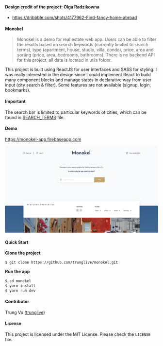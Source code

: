 #### Design credit of the project: Olga Radzikowna

* https://dribbble.com/shots/4177962-Find-fancy-home-abroad

#### Monokel

> Monokel is a demo for real estate web app. Users can be able to filter the results based on search keywords (currently limited to search terms), type (apartment, house, studio, villa, condo), price, area and sorting (price, area, bedrooms, bathrooms). There is no backend API for this project, all data is located in utils folder.

This project is built using ReactJS for user interfaces and SASS for styling. I was really interested in the design since I could implement React to build many component blocks and manage states in declarative way from user input (city search & filter). Some features are not available (signup, login, bookmarks).

#### Important

The search bar is limited to particular keywords of cities, which can be found in
[SEARCH_TERMS](SEARCH_TERMS.md) file.

#### Demo

https://monokel-app.firebaseapp.com

![monokel](monokel-demo.png)

#### Quick Start

**Clone the project**

```shell
$ git clone https://github.com/trunglive/monokel.git
```

**Run the app**

```shell
$ cd monokel
$ yarn install
$ yarn run dev
```

#### Contributor

Trung Vo ([trunglive](https://github.com/trunglive))

#### License

This project is licensed under the MIT License. Please check the `LICENSE` file.

